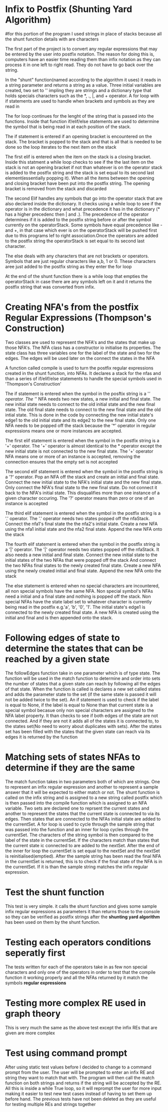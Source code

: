 Infix to Postfix (Shunting Yard Algorithm)
==========================================

#for this portion of the program I used strings in place of stacks because all the shunt function details with are characters

The first part of the project is to convert any regular expressions that may be entered by the user into postfix notation.
The reason for doing this is, computers have an easier time reading them than infix notation as they can process it in one left to right read. They do not have to go back over the string.

In the "shunt" function(named according to the algorithm it uses) it reads in a string parameter and returns a string  as a value. Three initial variables are created, two set to '' impling they are strings and a dictionary type that holds specials characters such as the *, ., |, and + operator. A for loop with if statements are used to handle when brackets and symbols as they are read in

The for loop continues for the lenght of the string that is passed into the functions. Inside that function if/elif/else statements are used to determine the symbol that is being read in at each position of the stack.

The if statement is entered if an opening bracket is encountered on the stack. The bracket is popped to the stack and that is all that is needed to be done so the loop iterates to the next item on the stack

The first elif is entered when the item on the stack is a closing bracket. Inside this statment a while loop checks to see if the the last item on the stack is not an opening bracket if not than whatever is on the operator stack is added to the postfix string and the stack is set equal to its second last element(essentially popping it). When all the items between the opening and closing bracket have been put into the postfix string. The opening bracket is removed from the stack and discarded

The second Elif handles any symbols that go into the operator stack that are also declared inside the dictionary. It checks using a while loop to see if the operator is in the dictionary and what precedence it has in the dictionary (* has a higher precedenc then | and .). The precedence of the operator determines if it is added to the postfix string before or after the symbol currently on the operatorStack. Some symbols have equal precedence like - and +, in that case which ever is on the operatorStack will be pushed first due to this programs lef to right association.Once the operators are added to the postfix string the operatorStack is set equal to its second last character.

The else deals with any characters that are not brackets or operators. Symbols that are just regular characters like a,b, 1 or 0. These characters aree just added to the postfix string as they enter the for loop

 At the end of the shunt function there is a while loop that empties the operatorStack in case there are any symbols left on it and it returns the postfix string that was converted from infix.


 Creating NFA's from the postfix Regular Expressions (Thompson's Construction)
==============================================================================

Two classes are used to represent the NFA's and the states that make up those NFA's.  The NFA class has a constructor io initialise its properties.  The state class has three variables one for the label of the state and two for the edges. The edges will be used later on the connect the states in the NFA

A function called compile is used to turn the postfix regular expressions created in the shunt function, into NFAs. It declares a stack for the nfas and than a series of if/elif/else statements to handle the special symbols used in 'Thompson's Construction'

The if statement is entered when the symbol in the posftix string is a '*' operator. The '*' NFA needs two new states, a new initial and final state. The new initial state needs to connect to the old initial state and the new final state. The old final state needs to connect to the new final state and the old intial state. This is done in the code by connecting the new initial state's edge1 to the old initial state and its edge2 to the new final state.  Only one NFA needs to be popped off the stack because the '*' operator in regular expressions means one or more instances are accepted.

The first elif statement is entered when the symbol in the postfix string is a '+' operator. The '+' operator is almost identical to the * operator except the new initial state is not connected to the new final state. The '+' operator NFA means one or more of an instance is accepted, removing the connection ensures that the empty set is not accepted

The second elif statement is entered when the symbol in the postfix string is a '?' operator. Pop an NFA off the stack and create an initial and final state. Connect the new initial state to the NFA's initial state and the new final state. Only connect the NFA's final state to the new final state. Do not connect it back to the NFA's initial state. This disqualifies more than one instance of a given character occuring. The '?' operator means than zero or one of an instance is accepted

The third elif statement is entered when the symbol in the postfix string is a '.' operator. The '.' operator needs two states popped off the nfaStack. Connect the nfa1's final state the the nfa2's initial state. Create a new NFA using the nfa1 initial state and the nfa2 final state. Append the new NFA onto the stack

The fourth elif statement is entered when the symbol in the postfix string is a '|' operator. The '|' operator needs two states popped off the nfaStack. It also needs a new initial and final state. Connect the new initial state to the initial states of the two NFAs that were popped off the stack And connect the two NFAs final states to the newly created final state. Create a new NFA using the newly created initial and final state. Append the new NFA onto the stack

The else statement is entered when no special characters are incountered, all non special symbols have the same NFA. Non special symbol's NFAs need a initial and a final state and nothing is popped off the stack. Non special NFAs have the state label set to whatever character is currently being read in the postfix e.g.'a', 'b', '0', '1'. The initial state's edge1 is connected to the newly created final state. A new NFA is created using the initial and final and is then appended onto the stack.

Following edges of state to determine the states that can be reached by a given state
=====================================================================================
The followEdges function take in one parameter which is of type state. The function will be used in the match function to determine and order into sets the number of states that a given state can reach by following all the edges of that state. When the function is called is declares a new set called states and adds the parameter state to the set (if the same state is passed it will not be added twice to the set). An if statement is used to check if the label is equal to None, if the label is equal to None than that current state is a special symbol becasue only non special characters are assigned to the NFA label property. It than checks to see if both edges of the state are not connected. And if they are not it adds all of the states it is connected to, to the states set(No need to worry about duplicates with sets). After the states set has been filled with the states that the given state can reach via its edges it is returned by the function

Matching sets of states NFAs to determine if they are the same
==============================================================
The match function takes in two parameters both of which are strings. One to represent an infix regular expression and another to represent a sample answer that it will be expected to either match or not. The shunt function is called on the infix string and is assigned to a new string called postfix which is then passed into the compile function which is assigned to an NFA variable. Two sets are declared one to reprsent the current states and another to represent the states that the current state is connected to via its edges. Then states that are connected to the NFAs initial state are added to the currentSet. A for loop is used to cycle through the sample string that was passed into the function and an inner for loop cycles through the currentSet. The characters of the string symbol is then compared to the label of the state in the currentSet. If the characters match than states that the current state ic connected to are added to the nextSet. After the end of the inner for loop the currentSet is set equal to the nextSet and the nextSet is reinitialised(emptied). After the sample string has been read the final NFA in the currentSet is returned, this is to check if the final state of the NFA is in the currentSet. If it is than the sample string matches the infix regular expression.


Test the shunt function
=======================
This test is very simple. it calls the shunt function and gives some sample infix regular expressions as parameters it than returns those to the console so they can be verified as postfix strings after the **shunting yard algorithm** has been used on them by the shunt function. 

Testing each operators conditions seperatly first
=================================================
The tests written for each of the operators take in as few non special characters and only one of the operators in order to test that the compile function it working properly and all the NFAs returned by it match the symbols **regular expressions**

Testing more complex RE used in graph theory
===========================================
This is very much the same as the above test except the infix REs that are given are more complex

Test using command prompt
=========================
After using static test values before I decided to change to a command prompt from the user. The user will be prompted to enter an infix RE and string they want to match that with.  The program will then call the match function on both strings and returns if the string will be accepted by the RE. All this is inside a while True loop, so it will reprompt the user for more input making it easier to test new test cases instead of having to set them up before hand. The previous tests have not been deleted as they are useful for testing multiple REs and strings together 
